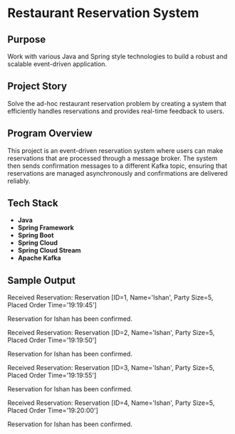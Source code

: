 # Restaurant Reservation System

## Purpose
Work with various Java and Spring style technologies to build a robust and scalable event-driven application.

## Project Story
Solve the ad-hoc restaurant reservation problem by creating a system that efficiently handles reservations and provides real-time feedback to users.

## Program Overview
This project is an event-driven reservation system where users can make reservations that are processed through a message broker. The system then sends confirmation messages to a different Kafka topic, ensuring that reservations are managed asynchronously and confirmations are delivered reliably.

## Tech Stack
- **Java**
- **Spring Framework**
- **Spring Boot**
- **Spring Cloud**
- **Spring Cloud Stream**
- **Apache Kafka**


## Sample Output 

Received Reservation: Reservation [ID=1, Name='Ishan', Party Size=5, Placed Order Time='19:19:45']

Reservation for Ishan has been confirmed.

Received Reservation: Reservation [ID=2, Name='Ishan', Party Size=5, Placed Order Time='19:19:50']

Reservation for Ishan has been confirmed.

Received Reservation: Reservation [ID=3, Name='Ishan', Party Size=5, Placed Order Time='19:19:55']

Reservation for Ishan has been confirmed.

Received Reservation: Reservation [ID=4, Name='Ishan', Party Size=5, Placed Order Time='19:20:00']

Reservation for Ishan has been confirmed.


